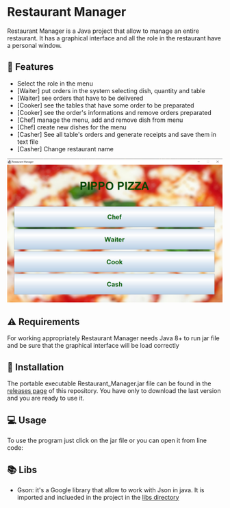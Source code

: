 # Restaurant Manager

Restaurant Manager is a Java project that allow to manage an entire restaurant. It has a graphical interface and all the role in the restaurant have a personal window.

## 🚀 Features

* Select the role in the menu
* [Waiter] put orders in the system selecting dish, quantity and table
* [Waiter] see orders that have to be delivered
* [Cooker] see the tables that have some order to be preparated
* [Cooker] see the order's informations and remove orders preparated
* [Chef] manage the menu, add and remove dish from menu
* [Chef] create new dishes for the menu
* [Casher] See all table's orders and generate receipts and save them in text file
* [Casher] Change restaurant name

<img src="/.github/screenshot.png">

## ⚠️ Requirements
For working appropriately Restaurant Manager needs Java 8+ to run jar file and be sure that the graphical interface will be load correctly

## 👷 Installation
The portable executable Restaurant_Manager.jar file can be found in the [releases page](https://github.com/LavoroPulito/restaurant_manager/releases) of this repository. You have only to download the last version and you are ready to use it.

## 💻 Usage

To use the program just click on the jar file or you can open it from line code:

## 📚 Libs

* Gson: it's a Google library that allow to work with Json in java. It is imported and inclueded in the project in the [libs directory](https://github.com/LavoroPulito/restaurant_manager/tree/main/libs)

